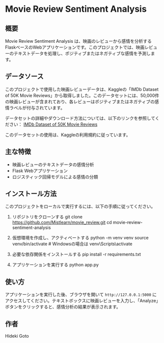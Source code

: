 # Movie Review Sentiment Analysis

## 概要
Movie Review Sentiment Analysis は、映画のレビューから感情を分析するFlaskベースのWebアプリケーションです。このプロジェクトでは、映画レビューのテキストデータを処理し、ポジティブまたはネガティブな感情を予測します。

## データソース
このプロジェクトで使用した映画レビューデータは、Kaggleの「IMDb Dataset of 50K Movie Reviews」から取得しました。このデータセットには、50,000件の映画レビューが含まれており、各レビューはポジティブまたはネガティブの感情ラベルが付与されています。

データセットの詳細やダウンロード方法については、以下のリンクを参照してください：
[IMDb Dataset of 50K Movie Reviews](https://www.kaggle.com/datasets/lakshmi25npathi/imdb-dataset-of-50k-movie-reviews)

このデータセットの使用は、Kaggleの利用規約に従っています。


## 主な特徴
- 映画レビューのテキストデータの感情分析
- Flask Webアプリケーション
- ロジスティック回帰モデルによる感情の分類

## インストール方法
このプロジェクトをローカルで実行するには、以下の手順に従ってください。

1. リポジトリをクローンする
git clone https://github.com/Mistlearn/movie_review.git
cd movie-review-sentiment-analysis


2. 仮想環境を作成し、アクティベートする
python -m venv venv
source venv/bin/activate # Windowsの場合は venv\Scripts\activate


3. 必要な依存関係をインストールする
pip install -r requirements.txt


4. アプリケーションを実行する
python app.py


## 使い方
アプリケーションを実行した後、ブラウザを開いて `http://127.0.0.1:5000` にアクセスしてください。テキストボックスに映画レビューを入力し、「Analyze」ボタンをクリックすると、感情分析の結果が表示されます。


## 作者
Hideki Goto
